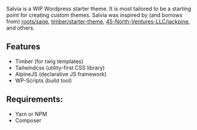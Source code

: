 Salvia is a WIP Wordpress starter theme. It is most tailored to be a starting point for creating custom themes. Salvia was inspired by (and borrows from) [roots/sage](https://github.com/roots/sage), [timber/starter-theme](https://github.com/timber/starter-theme), [45-North-Ventures-LLC/jackpine](https://github.com/45-North-Ventures-LLC/jackpine), and others.

## Features

- Timber (for twig templates)
- Tailwindcss (utility-first CSS library)
- AlpineJS (declarative JS framework)
- WP-Scripts (build tool)

## Requirements:

- Yarn or NPM
- Composer
